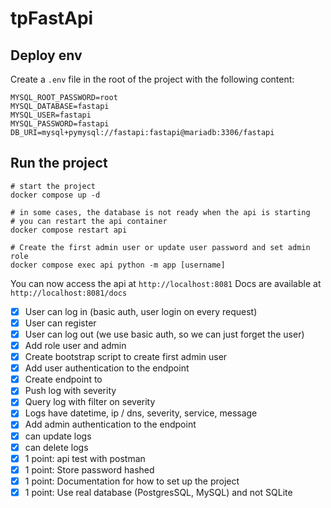 # tpFastApi

## Deploy env

Create a `.env` file in the root of the project with the following content:

```shell
MYSQL_ROOT_PASSWORD=root
MYSQL_DATABASE=fastapi
MYSQL_USER=fastapi
MYSQL_PASSWORD=fastapi
DB_URI=mysql+pymysql://fastapi:fastapi@mariadb:3306/fastapi
```

## Run the project

```shell
# start the project
docker compose up -d

# in some cases, the database is not ready when the api is starting
# you can restart the api container
docker compose restart api

# Create the first admin user or update user password and set admin role
docker compose exec api python -m app [username]
```

You can now access the api at `http://localhost:8081`
Docs are available at `http://localhost:8081/docs`


- [x] User can log in (basic auth, user login on every request)
- [x] User can register
- [x] User can log out (we use basic auth, so we can just forget the user)
- [x] Add role user and admin
- [x] Create bootstrap script to create first admin user
- [x] Add user authentication to the endpoint
- [x] Create endpoint to
- [x] Push log with severity
- [x] Query log with filter on severity
- [x] Logs have datetime, ip / dns, severity, service, message
- [x] Add admin authentication to the endpoint
- [x] can update logs
- [x] can delete logs
- [x] 1 point: api test with postman
- [x] 1 point: Store password hashed
- [x] 1 point: Documentation for how to set up the project
- [x] 1 point: Use real database (PostgresSQL, MySQL) and not SQLite